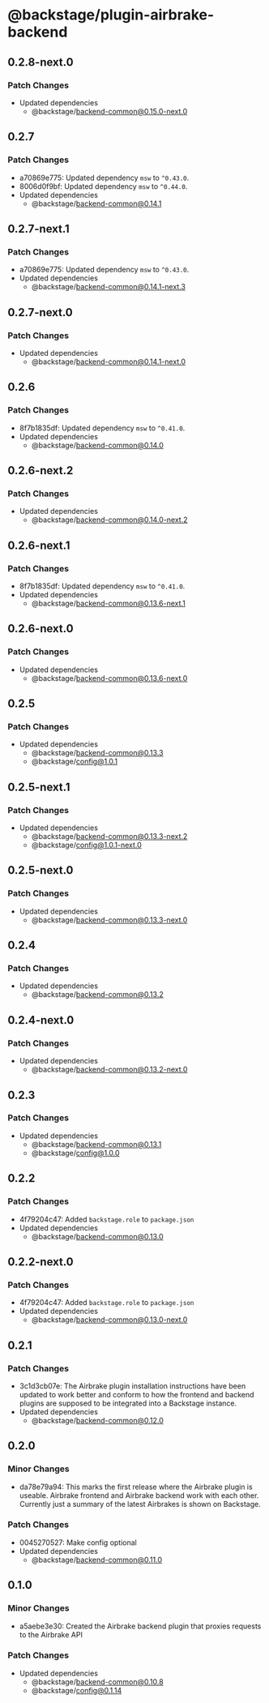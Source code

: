 # @backstage/plugin-airbrake-backend

## 0.2.8-next.0

### Patch Changes

- Updated dependencies
  - @backstage/backend-common@0.15.0-next.0

## 0.2.7

### Patch Changes

- a70869e775: Updated dependency `msw` to `^0.43.0`.
- 8006d0f9bf: Updated dependency `msw` to `^0.44.0`.
- Updated dependencies
  - @backstage/backend-common@0.14.1

## 0.2.7-next.1

### Patch Changes

- a70869e775: Updated dependency `msw` to `^0.43.0`.
- Updated dependencies
  - @backstage/backend-common@0.14.1-next.3

## 0.2.7-next.0

### Patch Changes

- Updated dependencies
  - @backstage/backend-common@0.14.1-next.0

## 0.2.6

### Patch Changes

- 8f7b1835df: Updated dependency `msw` to `^0.41.0`.
- Updated dependencies
  - @backstage/backend-common@0.14.0

## 0.2.6-next.2

### Patch Changes

- Updated dependencies
  - @backstage/backend-common@0.14.0-next.2

## 0.2.6-next.1

### Patch Changes

- 8f7b1835df: Updated dependency `msw` to `^0.41.0`.
- Updated dependencies
  - @backstage/backend-common@0.13.6-next.1

## 0.2.6-next.0

### Patch Changes

- Updated dependencies
  - @backstage/backend-common@0.13.6-next.0

## 0.2.5

### Patch Changes

- Updated dependencies
  - @backstage/backend-common@0.13.3
  - @backstage/config@1.0.1

## 0.2.5-next.1

### Patch Changes

- Updated dependencies
  - @backstage/backend-common@0.13.3-next.2
  - @backstage/config@1.0.1-next.0

## 0.2.5-next.0

### Patch Changes

- Updated dependencies
  - @backstage/backend-common@0.13.3-next.0

## 0.2.4

### Patch Changes

- Updated dependencies
  - @backstage/backend-common@0.13.2

## 0.2.4-next.0

### Patch Changes

- Updated dependencies
  - @backstage/backend-common@0.13.2-next.0

## 0.2.3

### Patch Changes

- Updated dependencies
  - @backstage/backend-common@0.13.1
  - @backstage/config@1.0.0

## 0.2.2

### Patch Changes

- 4f79204c47: Added `backstage.role` to `package.json`
- Updated dependencies
  - @backstage/backend-common@0.13.0

## 0.2.2-next.0

### Patch Changes

- 4f79204c47: Added `backstage.role` to `package.json`
- Updated dependencies
  - @backstage/backend-common@0.13.0-next.0

## 0.2.1

### Patch Changes

- 3c1d3cb07e: The Airbrake plugin installation instructions have been updated to work better and conform to how the frontend and backend plugins are supposed to be integrated into a Backstage instance.
- Updated dependencies
  - @backstage/backend-common@0.12.0

## 0.2.0

### Minor Changes

- da78e79a94: This marks the first release where the Airbrake plugin is useable. Airbrake frontend and Airbrake backend work with each other. Currently just a summary of the latest Airbrakes is shown on Backstage.

### Patch Changes

- 0045270527: Make config optional
- Updated dependencies
  - @backstage/backend-common@0.11.0

## 0.1.0

### Minor Changes

- a5aebe3e30: Created the Airbrake backend plugin that proxies requests to the Airbrake API

### Patch Changes

- Updated dependencies
  - @backstage/backend-common@0.10.8
  - @backstage/config@0.1.14
